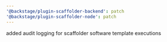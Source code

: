 ```yaml
---
'@backstage/plugin-scaffolder-backend': patch
'@backstage/plugin-scaffolder-node': patch
---
```


added audit logging for scaffolder software template executions

